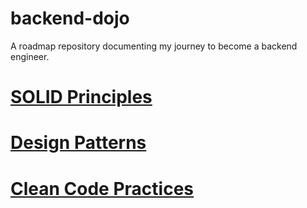 # backend-dojo
A roadmap repository documenting my journey to become a backend engineer.

# [SOLID Principles](./principles.md)
# [Design Patterns](./patterns.md)
# [Clean Code Practices](./clean-code-practices.md)